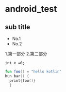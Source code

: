 # android_test

## sub title

* No.1
* No.2

1.第一部分
2.第二部分

`int x =0;`

```kotlin
fun foo() = "hello kotlin"
hun bar() {
  print{foo()}
  }
  ```

